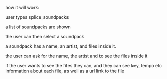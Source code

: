 how it will work:

user types splice_soundpacks 

a list of soundpacks are shown

the user can then select a soundpack

a soundpack has a name, an artist, and files inside it. 

the user can ask for the name, the artist and to see the files inside it 

if the user wants to see the files they can, and they can see key, tempo etc information about each file, as well as a url link to the file 